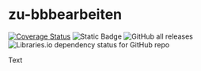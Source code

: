 # zu-bbbearbeiten

[![Coverage Status](https://coveralls.io/repos/github/Aequivinius/zu-bbbearbeiten-stateless/badge.svg?branch=1641-musterloesung)](https://coveralls.io/github/Aequivinius/zu-bbbearbeiten-stateless?branch=1641-musterloesung)  ![Static Badge](https://img.shields.io/badge/python-v3.11-green)
![GitHub all releases](https://img.shields.io/github/downloads/Aequivinius/zu-bbbearbeiten-stateless/total) ![Libraries.io dependency status for GitHub repo](https://img.shields.io/librariesio/github/Aequivinius/zu-bbbearbeiten-stateless)
 

Text
